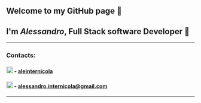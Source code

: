 
## Welcome to my GitHub page 🌱

## I'm *Alessandro*, Full Stack software Developer 👋

----------

### Contacts:

#### <img width="18" src="https://i.stack.imgur.com/gVE0j.png"> - [aleinternicola](https://www.linkedin.com/in/aleinternicola/)
####  <img width="18" src="https://user-images.githubusercontent.com/5141132/50740364-7ea80880-1217-11e9-8faf-2348e31beedd.png"> - alessandro.internicola@gmail.com

***
